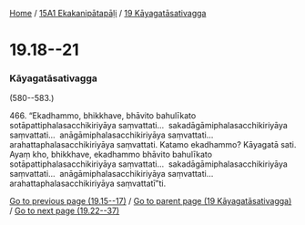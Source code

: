 
[Home](/) / [15A1 Ekakanipātapāḷi](../../15A1.md) / [19 Kāyagatāsativagga](../19.md)

# 19.18--21

### Kāyagatāsativagga

(580--583.)

466\. “Ekadhammo, bhikkhave, bhāvito bahulīkato sotāpattiphalasacchikiriyāya saṃvattati…  sakadāgāmiphalasacchikiriyāya saṃvattati…  anāgāmiphalasacchikiriyāya saṃvattati…  arahattaphalasacchikiriyāya saṃvattati. Katamo ekadhammo? Kāyagatā sati. Ayaṃ kho, bhikkhave, ekadhammo bhāvito bahulīkato sotāpattiphalasacchikiriyāya saṃvattati…  sakadāgāmiphalasacchikiriyāya saṃvattati…  anāgāmiphalasacchikiriyāya saṃvattati…  arahattaphalasacchikiriyāya saṃvattatī”ti.

[Go to previous page (19.15--17)](19.15--17.md) / [Go to parent page (19 Kāyagatāsativagga)](../19.md) / [Go to next page (19.22--37)](19.22--37.md)


